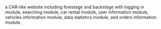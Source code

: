 a CAR-like website including forestage and backstage with logging in module, searching module, car rental module, user information module, vehicles information module, data statistics module, and orders information module.
